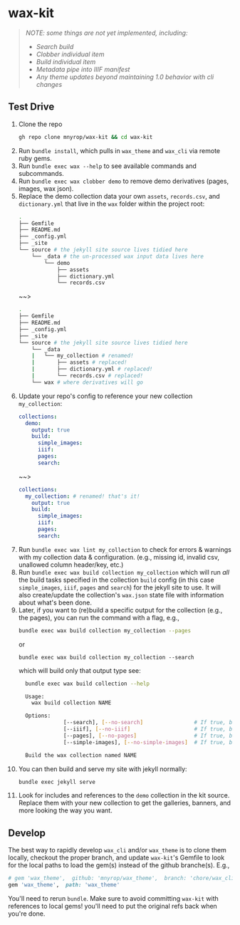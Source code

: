 # wax-kit

> *NOTE: some things are not yet implemented, including:*
> - *Search build*
> - *Clobber individual item*
> - *Build individual item*
> - *Metadata pipe into IIIF manifest*
> - *Any theme updates beyond maintaining 1.0 behavior with cli changes*

## Test Drive

1. Clone the repo
    ```sh 
    gh repo clone mnyrop/wax-kit && cd wax-kit
    ```
2. Run `bundle install`, which pulls in `wax_theme` and `wax_cli` via remote ruby gems.
3. Run `bundle exec wax --help` to see available commands and subcommands.
4. Run `bundle exec wax clobber demo` to remove demo derivatives (pages, images, wax json).
5. Replace the demo collection data your own `assets`, `records.csv`, and `dictionary.yml` that live in the `wax` folder within the project root:
    ```sh 
    .
    ├── Gemfile
    ├── README.md
    ├── _config.yml
    ├── _site
    └── source # the jekyll site source lives tidied here
        └── _data # the un-processed wax input data lives here
            └── demo
                ├── assets
                ├── dictionary.yml
                └── records.csv
    ```
    ~~>
    ```sh 
    .
    ├── Gemfile
    ├── README.md
    ├── _config.yml
    ├── _site
    └── source # the jekyll site source lives tidied here
        └── _data
        |   └── my_collection # renamed!
        |       ├── assets # replaced!
        |       ├── dictionary.yml # replaced!
        |       └── records.csv # replaced!
        └── wax # where derivatives will go    
    ```
6. Update your repo's config to reference your new collection `my_collection`:
    ```yaml
    collections:
      demo:
        output: true
        build:
          simple_images:
          iiif:
          pages: 
          search:
    ```
    ~~>
    ```yaml
    collections:
      my_collection: # renamed! that's it!
        output: true
        build:
          simple_images:
          iiif:
          pages: 
          search:
    ```
7. Run `bundle exec wax lint my_collection` to check for errors & warnings with my collection data & configuration. (e.g., missing id, invalid csv, unallowed column header/key, etc.)
8. Run `bundle exec wax build collection my_collection` which will run *all* the build tasks specified in the collection `build` config (in this case `simple_images`, `iiif`, `pages` and `search`) for the jekyll site to use.  It will also create/update the collection's `wax.json` state file with information about what's been done.
9. Later, if you want to (re)build a specific output for the collection (e.g., the pages), you can run the command with a flag, e.g.,
    ```sh
    bundle exec wax build collection my_collection --pages
    ```
    or
    ```
    bundle exec wax build collection my_collection --search
    ```
    which will build only that output type
    see:
    ```sh
      bundle exec wax build collection --help

      Usage:
        wax build collection NAME

      Options:
                  [--search], [--no-search]                # If true, builds a search index for the collection.
                  [--iiif], [--no-iiif]                    # If true, builds IIIF resources.
                  [--pages], [--no-pages]                  # If true, builds markdown page for each item.
                  [--simple-images], [--no-simple-images]  # If true, builds simple image derivatives.

      Build the wax collection named NAME
    ```
10. You can then build and serve my site with jekyll normally:
    ``` sh
    bundle exec jekyll serve
    ```
11. Look for includes and references to the `demo` collection in the kit source. Replace them with your new collection to get the galleries, banners, and more looking the way you want.

## Develop

The best way to rapidly develop `wax_cli` and/or `wax_theme` is to clone them locally, checkout the proper branch, and update `wax-kit`'s Gemfile to look for the local paths to load the gem(s) instead of the github branche(s). E.g., 

```rb
# gem 'wax_theme',  github: 'mnyrop/wax_theme',  branch: 'chore/wax_cli'
gem 'wax_theme',  path: 'wax_theme'
```

You'll need to rerun `bundle`. Make sure to avoid committing `wax-kit` with references to local gems! you'll need to put the original refs back when you're done.
